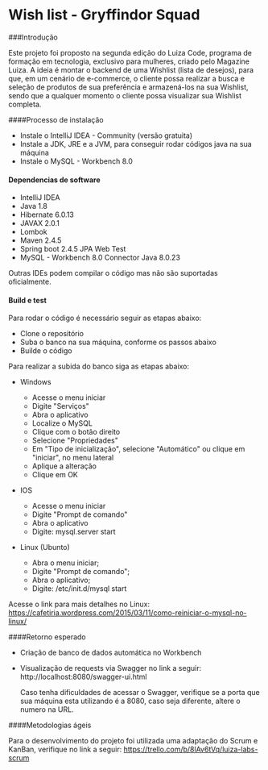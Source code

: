 # Wish list - Gryffindor Squad
###Introdução

Este projeto foi proposto na segunda edição do Luiza Code, programa de formação em tecnologia, exclusivo para mulheres, criado pelo Magazine Luiza.
A ideia é montar o backend de uma Wishlist (lista de desejos), para que, em um cenário de e-commerce, o cliente possa realizar a busca e seleção de produtos de sua preferência e armazená-los na sua Wishlist, sendo que a qualquer momento o cliente possa visualizar sua Wishlist completa.

####Processo de instalação

- Instale o IntelliJ IDEA - Community (versão gratuita)
- Instale a JDK, JRE e a JVM, para conseguir rodar códigos java na sua máquina
- Instale o MySQL - Workbench 8.0

#### Dependencias de software

- IntelliJ IDEA
- Java 1.8
- Hibernate 6.0.13
- JAVAX 2.0.1
- Lombok
- Maven 2.4.5
- Spring boot 2.4.5
	JPA
	Web
	Test
- MySQL - Workbench 8.0
	Connector Java 8.0.23
		
Outras IDEs podem compilar o código mas não são suportadas oficialmente.
	
#### Build e test

Para rodar o código é necessário seguir as etapas abaixo:

- Clone o repositório
- Suba o banco na sua máquina, conforme os passos abaixo
- Builde o código

Para realizar a subida do banco siga as etapas abaixo:

- Windows

	- Acesse o menu iniciar
	- Digite "Serviços"
	- Abra o aplicativo
	- Localize o MySQL
	- Clique com o botão direito
	- Selecione "Propriedades"
	- Em "Tipo de inicialização", selecione "Automático" ou clique em "iniciar", no menu lateral
	- Aplique a alteração
	- Clique em OK
	
- IOS

	- Acesse o menu iniciar
	- Digite "Prompt de comando"
	- Abra o aplicativo
	- Digite: mysql.server  start
	
- Linux (Ubunto)

	- Abra o menu iniciar;
	- Digite "Prompt de comando";
	- Abra o aplicativo;
	- Digite: /etc/init.d/mysql start

Acesse o link para mais detalhes no Linux: https://cafetiria.wordpress.com/2015/03/11/como-reiniciar-o-mysql-no-linux/
		
####Retorno esperado

- Criação de banco de dados automática no Workbench
- Visualização de requests via Swagger no link a seguir: http://localhost:8080/swagger-ui.html
	
    Caso tenha dificuldades de acessar o Swagger, verifique se a porta que sua máquina esta utilizando é a 8080, caso seja diferente, altere o numero na URL.

####Metodologias ágeis

Para o desenvolvimento do projeto foi utilizada uma adaptação do Scrum e KanBan, verifique no link a seguir: https://trello.com/b/8lAv6tVq/luiza-labs-scrum
